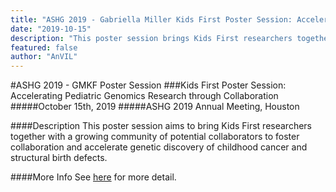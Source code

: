 ```yaml
---
title: "ASHG 2019 - Gabriella Miller Kids First Poster Session: Accelerating Pediatric Genomics Research through Collaboration"
date: "2019-10-15"
description: "This poster session brings Kids First researchers together with a growing community of potential collaborators to foster collaboration and accelerate genetic discovery of childhood cancer and structural birth defects."
featured: false
author: "AnVIL"
---
```


#ASHG 2019 - GMKF Poster Session
###Kids First Poster Session: Accelerating Pediatric Genomics Research through Collaboration
#####October 15th, 2019
#####ASHG 2019 Annual Meeting, Houston

####Description
This poster session aims to bring Kids First researchers together with a growing community of potential collaborators to foster collaboration and accelerate genetic discovery of childhood cancer and structural birth defects.

####More Info
See [here](https://www.eventbrite.com/e/kids-first-poster-session-accelerating-pediatric-genomics-research-through-collaboration-tickets-65121015711) for more detail.
